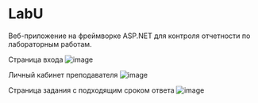 # LabU
Веб-приложение на фреймворке ASP.NET для контроля отчетности по лабораторным работам.

Страница входа
![image](https://github.com/VSZ2020/LabU/assets/62175152/354408c3-3597-4e6e-9133-4f8e2a669ea1)


Личный кабинет преподавателя
![image](https://github.com/VSZ2020/LabU/assets/62175152/2c6d6127-dcc3-4fca-b6c7-831df3499824)


Страница задания с подходящим сроком ответа
![image](https://github.com/VSZ2020/LabU/assets/62175152/536610b9-3c7d-47b1-8ecc-69f92c7ac74c)
